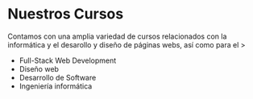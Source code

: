 # Nuestros Cursos

Contamos con una amplia variedad de cursos relacionados con la informática y el desarollo y diseño de páginas webs, así como para el >

- Full-Stack Web Development
- Diseño web
- Desarrollo de Software
- Ingeniería informática

